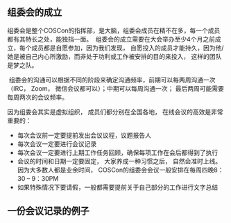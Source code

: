 ## 组委会的成立

组委会是整个COSCon的指挥部，是大脑，组委会成员在精不在多，每一个成员都有其特长之处，能独挡一面。  组委会的成立需要在大会举办至少4个月之前成立，每个成员都是自愿参加，因为我们发现， 自愿投入的成员才能持久，因为他/她是被自己内心所激励，而非处于功利或工作被安排的目的来投入， 这样的团队是梦之队。 

 组委会的沟通可以根据不同的阶段来确定沟通频率，前期可以每两周沟通一次（IRC， Zoom， 微信会议都可以）；中期可以每周沟通一次； 最后两周可能需要每周两次的会议频率。 

因为组委会其实是虚拟组织， 成员们都分别在全国各地， 在线会议的高效是非常重要的： 

* 每次会议前一定要提前发出会议议程，议题报告人
* 每次会议一定要进行会议记录
* 每次会议一定要进行上期工作任务回顾，确保每项工作在会后都得到了执行
* 会议的时间和日期一定要固定， 大家养成一种习惯之后， 自然会准时上线。 因为大多数人都是业余时间， COSCon的组委会会议一般安排在每周四晚8：30 – 9：30PM
* 如果特殊情况下要请假，一般都需要提前关于自己部分的工作进行文字总结

## 一份会议记录的例子
